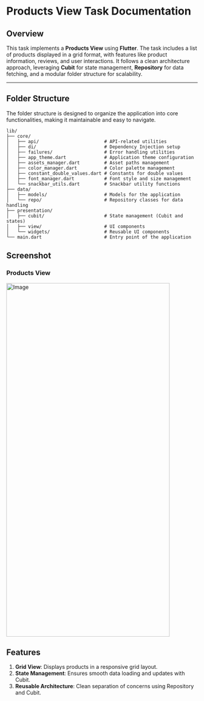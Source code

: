 # Products View Task Documentation

## Overview

This task implements a **Products View** using **Flutter**. The task includes a list of products displayed in a grid format, with features like product information, reviews, and user interactions. It follows a clean architecture approach, leveraging **Cubit** for state management, **Repository** for data fetching, and a modular folder structure for scalability.

---

## Folder Structure

The folder structure is designed to organize the application into core functionalities, making it maintainable and easy to navigate.

```text
lib/
├── core/
│   ├── api/                        # API-related utilities
│   ├── di/                         # Dependency Injection setup
│   ├── failures/                   # Error handling utilities
│   ├── app_theme.dart              # Application theme configuration
│   ├── assets_manager.dart         # Asset paths management
│   ├── color_manager.dart          # Color palette management
│   ├── constant_double_values.dart # Constants for double values
│   ├── font_manager.dart           # Font style and size management
│   └── snackbar_utils.dart         # Snackbar utility functions
├── data/
│   ├── models/                     # Models for the application
│   └── repo/                       # Repository classes for data handling
├── presentation/
│   ├── cubit/                      # State management (Cubit and states)
│   ├── view/                       # UI components
│   └── widgets/                    # Reusable UI components
└── main.dart                       # Entry point of the application
```

## Screenshot

### Products View
<img src="https://github.com/user-attachments/assets/84ffc1e5-e1c2-4a27-8c49-9d89e645ce03" alt="Image" width="430" height="932" />



## Features

1. **Grid View**: Displays products in a responsive grid layout.
2. **State Management**: Ensures smooth data loading and updates with Cubit.
3. **Reusable Architecture**: Clean separation of concerns using Repository and Cubit.


